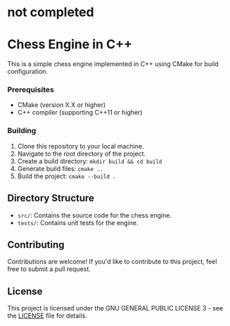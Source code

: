 # not completed

# Chess Engine in C++

This is a simple chess engine implemented in C++ using CMake for build configuration.

### Prerequisites

- CMake (version X.X or higher)
- C++ compiler (supporting C++11 or higher)

### Building

1. Clone this repository to your local machine.
2. Navigate to the root directory of the project.
3. Create a build directory: `mkdir build && cd build`
4. Generate build files: `cmake ..`
5. Build the project: `cmake --build .`

## Directory Structure

- `src/`: Contains the source code for the chess engine.
- `tests/`: Contains unit tests for the engine.

## Contributing

Contributions are welcome! If you'd like to contribute to this project, feel free to submit a pull request.

## License

This project is licensed under the GNU GENERAL PUBLIC LICENSE 3 - see the [LICENSE](LICENSE) file for details.

